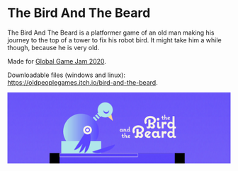 # The Bird And The Beard
The Bird And The Beard is a platformer game of an old man making his journey to the top of a tower to fix his robot bird. It might take him a while though, because he is very old.  

Made for [Global Game Jam 2020](https://globalgamejam.org).   

Downloadable files (windows and linux): https://oldpeoplegames.itch.io/bird-and-the-beard.  

![game banner](/promo/game_banner.png)
